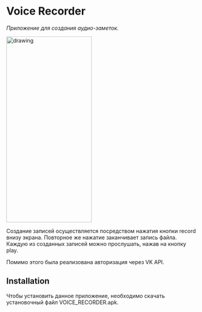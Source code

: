 # Voice Recorder
_Приложение для создания аудио-заметок._

<img src="https://github.com/Mihail-Larionow/voice_recorder/blob/master/screenshots/audio_recorder.png" alt="drawing" height="490" width="225"/>

Создание записей осуществляется посредством нажатия кнопки record внизу экрана. Повторное же нажатие заканчивает запись файла.
Каждую из созданных записей можно прослушать, нажав на кнопку play.

Помимо этого была реализована авторизация через VK API.

## Installation
Чтобы установить данное приложение, необходимо скачать установочный файл VOICE_RECORDER.apk.